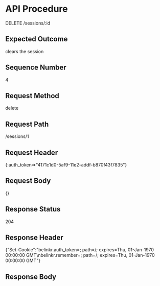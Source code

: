 # API Procedure
DELETE /sessions/:id
## Expected Outcome
clears the session
## Sequence Number
4
## Request Method
delete
## Request Path
/sessions/1
## Request Header
{:auth_token=>"4171c1d0-5af9-11e2-addf-b870f43f7835"}
## Request Body
{}

## Response Status
204
## Response Header
{"Set-Cookie":"belinkr.auth_token=; path=/; expires=Thu, 01-Jan-1970 00:00:00 GMT\nbelinkr.remember=; path=/; expires=Thu, 01-Jan-1970 00:00:00 GMT"}

## Response Body

